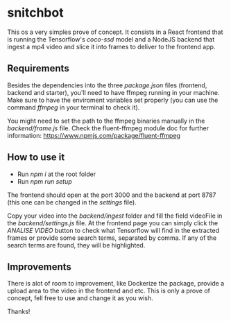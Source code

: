 # snitchbot #

This os a very simples prove of concept. It consists in a React frontend that is running the Tensorflow's *coco-ssd* model and a NodeJS backend that ingest a mp4 video and slice it into frames to deliver to the frontend app.

## Requirements ##
Besides the dependencies into the three *package.json* files (frontend, backend and starter), you'll need to have ffmpeg running in your machine.
Make sure to have the enviroment variables set properly (you can use the command *ffmpeg* in your terminal to check it).

You might need to set the path to the ffmpeg binaries manually in the *backend/frame.js* file. Check the fluent-ffmpeg module doc for further information:
https://www.npmjs.com/package/fluent-ffmpeg

## How to use it ##
 - Run *npm i* at the root folder
 - Run *npm run setup*

 The frontend should open at the port 3000 and the backend at port 8787 (this one can be changed in the *settings* file).

 Copy your video into the *backend/ingest* folder and fill the field videoFile in the *backend/settings.js* file.
 At the frontend page you can simply click the *ANALISE VIDEO* button to check what Tensorflow will find in the extracted frames or provide some search terms,
 separated by comma. If any of the search terms are found, they will be highlighted.

 ## Improvements ##
 There is alot of room to improvement, like Dockerize the package, provide a upload area to the video in the frontend and etc.
 This is only a prove of concept, fell free to use and change it as you wish.

 Thanks!